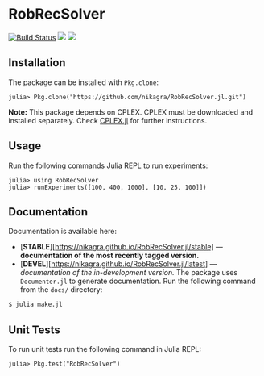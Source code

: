 # RobRecSolver

[![Build Status](https://travis-ci.org/nikagra/RobRecSolver.jl.svg?branch=master)](https://travis-ci.org/nikagra/RobRecSolver.jl)
[![](https://img.shields.io/badge/docs-stable-blue.svg)](https://nikagra.github.io/RobRecSolver.jl/stable)
[![](https://img.shields.io/badge/docs-latest-blue.svg)](https://nikagra.github.io/RobRecSolver.jl/latest)

## Installation
The package can be installed with `Pkg.clone`:
```julia-repl
julia> Pkg.clone("https://github.com/nikagra/RobRecSolver.jl.git")
```
**Note:** This package depends on CPLEX. CPLEX must be downloaded and installed separately. Check [CPLEX.jl](https://github.com/JuliaOpt/CPLEX.jl) for further instructions.

## Usage
Run the following commands Julia REPL to run experiments:
```julia-repl
julia> using RobRecSolver
julia> runExperiments([100, 400, 1000], [10, 25, 100]])
```

## Documentation
Documentation is available here:
- [**STABLE**][https://nikagra.github.io/RobRecSolver.jl/stable] &mdash; **documentation of the most recently tagged version.**
- [**DEVEL**][https://nikagra.github.io/RobRecSolver.jl/latest] &mdash; *documentation of the in-development version.*
The package uses `Documenter.jl` to generate documentation. Run the following command from the `docs/` directory:
```bash
$ julia make.jl
```

## Unit Tests
To run unit tests run the following command in Julia REPL:
```julia-repl
julia> Pkg.test("RobRecSolver")
```
